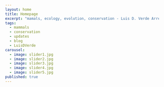 ```yaml
---
layout: home
title: Homepage
excerpt: "mamals, ecology, evolution, conservation - Luis D. Verde Arregoitia Research Page"
tags: 
  - mammals
  - conservation  
  - updates
  - blog
  - LuisDVerde
carousel:
  - image: slider1.jpg
  - image: slider2.jpg
  - image: slider3.jpg
  - image: slider4.jpg
  - image: slider5.jpg
published: true
---
```


